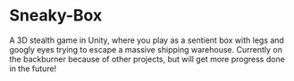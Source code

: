# Sneaky-Box
 A 3D stealth game in Unity, where you play as a sentient box with legs and googly eyes trying to escape a massive shipping warehouse. Currently on the backburner because of other projects, but will get more progress done in the future!

